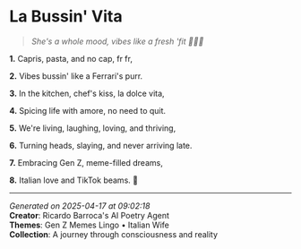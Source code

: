 # La Bussin' Vita

> *She's a whole mood, vibes like a fresh 'fit 💫🇮🇹*

**1.** Capris, pasta, and no cap, fr fr,


**2.** Vibes bussin' like a Ferrari's purr.


**3.** In the kitchen, chef's kiss, la dolce vita,


**4.** Spicing life with amore, no need to quit.


**5.** We're living, laughing, loving, and thriving,


**6.** Turning heads, slaying, and never arriving late.


**7.** Embracing Gen Z, meme-filled dreams,


**8.** Italian love and TikTok beams. 💫



---

*Generated on 2025-04-17 at 09:02:18*  
**Creator**: Ricardo Barroca's AI Poetry Agent  
**Themes**: Gen Z Memes Lingo • Italian Wife  
**Collection**: A journey through consciousness and reality